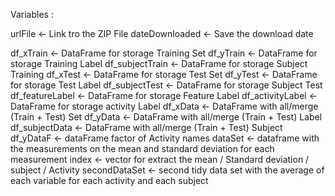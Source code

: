 Variables :
 
urlFile <- Link tro the ZIP File
dateDownloaded <- Save the download date

df_xTrain <- DataFrame for storage Training Set
df_yTrain <- DataFrame for storage Training Label
df_subjectTrain <- DataFrame for storage Subject Training
df_xTest <- DataFrame for storage Test Set
df_yTest <- DataFrame for storage Test Label
df_subjectTest <- DataFrame for storage Subject Test
df_featureLabel <- DataFrame for storage Feature Label
df_activityLabel <- DataFrame for storage activity Label
df_xData <- DataFrame with all/merge (Train + Test) Set
df_yData <- DataFrame with all/merge (Train + Test) Label
df_subjectData <- DataFrame with all/merge (Train + Test) Subject
df_yDataF <- dataFrame factor of Activity names
dataSet <- dataframe with the measurements on the mean and standard deviation for each measurement
index <- vector for extract the mean / Standard deviation / subject / Activity
secondDataSet <- second tidy data set with the average of each variable for each activity and each subject

